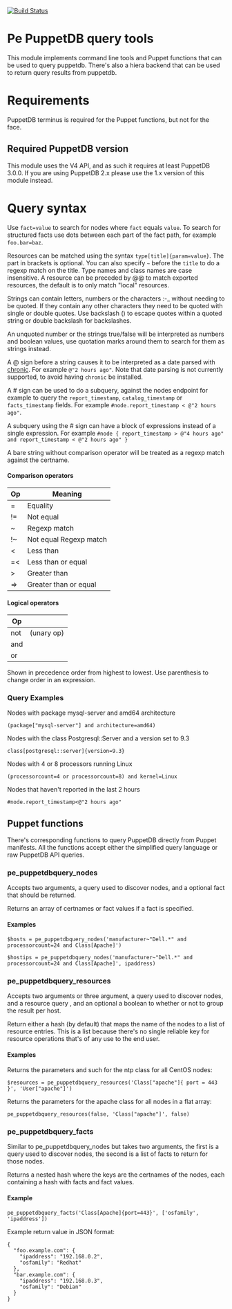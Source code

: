 [![Build Status](https://travis-ci.org/dalen/puppet-puppetdbquery.png)](https://travis-ci.org/dalen/puppet-puppetdbquery)

Pe PuppetDB query tools
=======================

This module implements command line tools and Puppet functions that can be used to query puppetdb.
There's also a hiera backend that can be used to return query results from puppetdb.

Requirements
============

PuppetDB terminus is required for the Puppet functions, but not for the face.

Required PuppetDB version
-------------------------

This module uses the V4 API, and as such it requires at least PuppetDB 3.0.0.
If you are using PuppetDB 2.x please use the 1.x version of this module instead.

Query syntax
============

Use `fact=value` to search for nodes where `fact` equals `value`. To search for
structured facts use dots between each part of the fact path, for example
`foo.bar=baz`.

Resources can be matched using the syntax `type[title]{param=value}`.
The part in brackets is optional. You can also specify `~` before the `title`
to do a regexp match on the title. Type names and class names are case insensitive.
A resource can be preceded by @@ to match exported resources, the default is to only
match "local" resources.

Strings can contain letters, numbers or the characters :-_ without needing to be quoted.
If they contain any other characters they need to be quoted with single or double quotes.
Use backslash (\) to escape quotes within a quoted string or double backslash for backslashes.

An unquoted number or the strings true/false will be interpreted as numbers and boolean
values, use quotation marks around them to search for them as strings instead.

A @ sign before a string causes it to be interpreted as a date parsed with
[chronic](https://github.com/mojombo/chronic). For example `@"2 hours ago"`.
Note that date parsing is not currently supported, to avoid having `chronic`
be installed.

A # sign can be used to do a subquery, against the nodes endpoint for example to
query the `report_timestamp`, `catalog_timestamp` or `facts_timestamp` fields.
For example `#node.report_timestamp < @"2 hours ago"`.

A subquery using the # sign can have a block of expressions instead of a single
expression. For example `#node { report_timestamp > @"4 hours ago" and
report_timestamp < @"2 hours ago" }`

A bare string without comparison operator will be treated as a regexp match against the certname.

#### Comparison operators

| Op | Meaning                |
|----|------------------------|
| =  | Equality               |
| != | Not equal              |
| ~  | Regexp match           |
| !~ | Not equal Regexp match |
| <  | Less than              |
| =< | Less than or equal     |
| >  | Greater than           |
| => | Greater than or equal  |

#### Logical operators

| Op  |            |
|-----|------------|
| not | (unary op) |
| and |            |
| or  |            |

Shown in precedence order from highest to lowest. Use parenthesis to change order in an expression.

### Query Examples

Nodes with package mysql-server and amd64 architecture

    (package["mysql-server"] and architecture=amd64)

Nodes with the class Postgresql::Server and a version set to 9.3

    class[postgresql::server]{version=9.3}

Nodes with 4 or 8 processors running Linux

    (processorcount=4 or processorcount=8) and kernel=Linux

Nodes that haven't reported in the last 2 hours

    #node.report_timestamp<@"2 hours ago"

Puppet functions
----------------

There's corresponding functions to query PuppetDB directly from Puppet manifests.
All the functions accept either the simplified query language or raw PuppetDB API queries.

### pe_puppetdbquery_nodes

Accepts two arguments, a query used to discover nodes, and a optional
fact that should be returned.

Returns an array of certnames or fact values if a fact is specified.

#### Examples

    $hosts = pe_puppetdbquery_nodes('manufacturer~"Dell.*" and processorcount=24 and Class[Apache]')

    $hostips = pe_puppetdbquery_nodes('manufacturer~"Dell.*" and processorcount=24 and Class[Apache]', ipaddress)

### pe_puppetdbquery_resources

Accepts two arguments or three argument, a query used to discover nodes, and a resource query
, and an optional a boolean to whether or not to group the result per host.


Return either a hash (by default) that maps the name of the nodes to a list of
resource entries.  This is a list because there's no single
reliable key for resource operations that's of any use to the end user.

#### Examples

Returns the parameters and such for the ntp class for all CentOS nodes:

    $resources = pe_puppetdbquery_resources('Class["apache"]{ port = 443 }', 'User["apache"]')

Returns the parameters for the apache class for all nodes in a flat array:

    pe_puppetdbquery_resources(false, 'Class["apache"]', false)

### pe_puppetdbquery_facts

Similar to pe_puppetdbquery_nodes but takes two arguments, the first is a query used to discover nodes, the second is a list of facts to return for those nodes.

Returns a nested hash where the keys are the certnames of the nodes, each containing a hash with facts and fact values.

#### Example

    pe_puppetdbquery_facts('Class[Apache]{port=443}', ['osfamily', 'ipaddress'])

Example return value in JSON format:

    {
      "foo.example.com": {
        "ipaddress": "192.168.0.2",
        "osfamily": "Redhat"
      },
      "bar.example.com": {
        "ipaddress": "192.168.0.3",
        "osfamily": "Debian"
      }
    }
